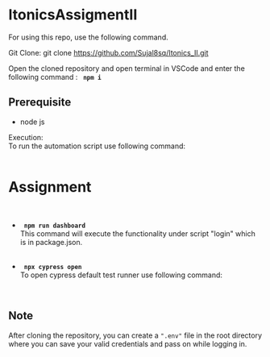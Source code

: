 # ItonicsAssigmentII

For using this repo, use the following command.

Git Clone:
git clone https://github.com/Sujal8sq/Itonics_II.git

Open the cloned repository and open terminal in VSCode and enter  the following command : <code> <b>npm i </b></code> </br>

<h2>Prerequisite</h2>
<ul>
<li> node js </li>
</ul>

Execution:</br>
To run the automation script use following command:</br></br>

<h1><b>Assignment</b></h1></br>
<ul>
    <li>
        <code> <b>npm run dashboard</b></code> </br>
            This command will execute the functionality under script "login" which is in package.json.</br></br>
    </li>
</ul>

<ul> 
    <li>
        <code><b> npx cypress open </b></code></br>
            To open cypress default test runner use following command:</br>
    </li>
</ul></br>

<p>
<h2>Note</h2>
After cloning the repository, you can create a <code>".env"</code> file in the root directory where you can save your valid credentials and pass on while logging in.
</p> 